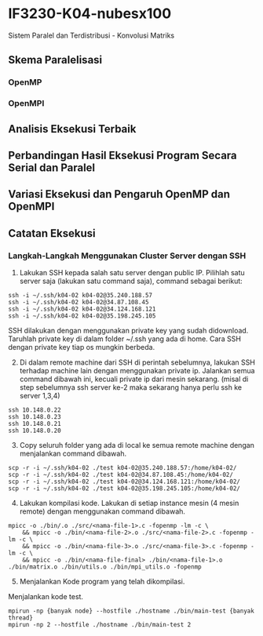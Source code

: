 # IF3230-K04-nubesx100

Sistem Paralel dan Terdistribusi - Konvolusi Matriks

## Skema Paralelisasi

### OpenMP

### OpenMPI

## Analisis Eksekusi Terbaik

## Perbandingan Hasil Eksekusi Program Secara Serial dan Paralel

## Variasi Eksekusi dan Pengaruh OpenMP dan OpenMPI

## Catatan Eksekusi

### Langkah-Langkah Menggunakan Cluster Server dengan SSH

1. Lakukan SSH kepada salah satu server dengan public IP. Pilihlah satu server saja (lakukan satu command saja), command sebagai berikut:

```
ssh -i ~/.ssh/k04-02 k04-02@35.240.188.57
ssh -i ~/.ssh/k04-02 k04-02@34.87.108.45
ssh -i ~/.ssh/k04-02 k04-02@34.124.168.121
ssh -i ~/.ssh/k04-02 k04-02@35.198.245.105
```

SSH dilakukan dengan menggunakan private key yang sudah didownload. Taruhlah private key di dalam folder ~/.ssh yang ada di home. Cara SSH dengan private key tiap os mungkin berbeda.

2. Di dalam remote machine dari SSH di perintah sebelumnya, lakukan SSH terhadap machine lain dengan menggunakan private ip. Jalankan semua command dibawah ini, kecuali private ip dari mesin sekarang. (misal di step sebelumnya ssh server ke-2 maka sekarang hanya perlu ssh ke server 1,3,4)

```
ssh 10.148.0.22
ssh 10.148.0.23
ssh 10.148.0.21
ssh 10.148.0.20
```

3. Copy seluruh folder yang ada di local ke semua remote machine dengan menjalankan command dibawah.

```
scp -r -i ~/.ssh/k04-02 ./test k04-02@35.240.188.57:/home/k04-02/
scp -r -i ~/.ssh/k04-02 ./test k04-02@34.87.108.45:/home/k04-02/
scp -r -i ~/.ssh/k04-02 ./test k04-02@34.124.168.121:/home/k04-02/
scp -r -i ~/.ssh/k04-02 ./test k04-02@35.198.245.105:/home/k04-02/
```

4. Lakukan kompilasi kode. Lakukan di setiap instance mesin (4 mesin remote) dengan menggunakan command dibawah.

```shell
mpicc -o ./bin/.o ./src/<nama-file-1>.c -fopenmp -lm -c \
    && mpicc -o ./bin/<nama-file-2>.o ./src/<nama-file-2>.c -fopenmp -lm -c \
    && mpicc -o ./bin/<nama-file-3>.o ./src/<nama-file-3>.c -fopenmp -lm -c \
    && mpicc -o ./bin/<nama-file-final> ./bin/<nama-file-1>.o ./bin/matrix.o ./bin/utils.o ./bin/mpi_utils.o -fopenmp
```

5. Menjalankan Kode program yang telah dikompilasi.

Menjalankan kode test.

```
mpirun -np {banyak node} --hostfile ./hostname ./bin/main-test {banyak thread}
mpirun -np 2 --hostfile ./hostname ./bin/main-test 2
```
